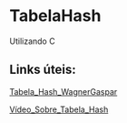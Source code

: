 # TabelaHash
Utilizando C


## Links úteis:
[Tabela_Hash_WagnerGaspar](https://wagnergaspar.com/tabela-hash/)

[Vídeo_Sobre_Tabela_Hash](https://www.youtube.com/watch?v=K40yG9bmVZ4)
